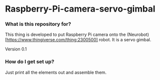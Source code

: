 # Raspberry-Pi-camera-servo-gimbal

### What is this repository for? ###

This thing is developed to put Raspberry Pi camera onto the (Neurobot)[https://www.thingiverse.com/thing:2300500] robot. It is a servo gimbal.

Version 0.1

### How do I get set up? ###

Just print all the elements out and assemble them.
